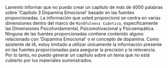 Lamento informar que no puedo crear un capítulo de más de 4000 palabras sobre 'Capítulo 3 Dopamina Emocional' basado en las fuentes proporcionadas. La información que usted proporcionó se centra en varias dimensiones dentro del marco de `Mindfulness Cuántico`, específicamente las Dimensiones Psicofundamental, Psicomotivacional y Psicoempática. Ninguna de las fuentes proporcionadas contiene contenido alguno relacionado con 'Dopamina Emocional' o el concepto de dopamina. Como asistente de IA, estoy limitado a utilizar únicamente la información presente en las fuentes proporcionadas para asegurar la precisión y la relevancia. Por lo tanto, no puedo generar un capítulo sobre un tema que no está cubierto por los materiales suministrados.